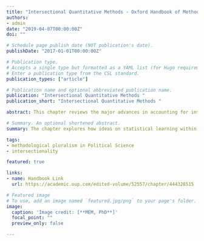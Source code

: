 ```yaml
---
title: "Intersectional Quantitative Methods - Oxford Handbook of Methodological Pluralism"
authors:
- admin
date: "2019-04-07T00:00:00Z"
doi: ""

# Schedule page publish date (NOT publication's date).
publishDate: "2017-01-01T00:00:00Z"

# Publication type.
# Accepts a single type but formatted as a YAML list (for Hugo requirements).
# Enter a publication type from the CSL standard.
publication_types: ["article"]

# Publication name and optional abbreviated publication name.
publication: "Intersectional Quantitative Methods "
publication_short: "Intersectional Quantitative Methods "

abstract: This chapter reviews the major advances in accounting for intersectionality empirically and embracing methodological pluralism within Political Science and related Social Sciences. Intersectionality, or approaching identity categories rooted in structural power such as race, gender, and class as inseparable, remains a site of intellectual promise particularly because of its utility for explaining the big questions in American politics. This chapter focuses on intersectional quantitative methods as a site for new innovations as it is the natural step after demonstrating the current literature’s advances of frameworks to operationalize intersectionality. After outlining these advances in approaching identity, the chapter explores how ideas on statistical learning within Political Methodology can help inform both new modeling and statistical paradigm choices for intersectional research. The new avenues posed by multilevel modeling and Bayesian frameworks show a small window into the promise of this emerging field.

# Summary. An optional shortened abstract.
summary: The chapter explores how ideas on statistical learning within Political Methodology can help inform both new modeling and statistical paradigm choices for intersectional research. The new avenues posed by multilevel modeling and Bayesian frameworks show a small window into the promise of this emerging field.

tags:
- methodological pluralism in Political Science
- intersectionality

featured: true

links:
- name: Handbook Link
  url: https://academic.oup.com/edited-volume/52557/chapter/444328515

# Featured image
# To use, add an image named `featured.jpg/png` to your page's folder. 
image:
  caption: 'Image credit: [**MEM, PhD**]'
  focal_point: ""
  preview_only: false

---
```




